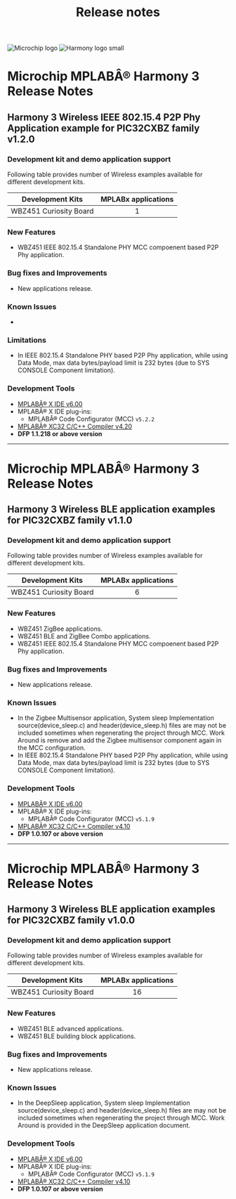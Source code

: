 ﻿---
title: Release notes
nav_order: 99
---

![Microchip logo](https://raw.githubusercontent.com/wiki/Microchip-MPLAB-Harmony/Microchip-MPLAB-Harmony.github.io/images/microchip_logo.png)
![Harmony logo small](https://raw.githubusercontent.com/wiki/Microchip-MPLAB-Harmony/Microchip-MPLAB-Harmony.github.io/images/microchip_mplab_harmony_logo_small.png)

# Microchip MPLABÂ® Harmony 3 Release Notes

## Harmony 3 Wireless IEEE 802.15.4 P2P Phy Application example for PIC32CXBZ family  **v1.2.0**

### Development kit and demo application support

Following table provides number of Wireless examples available for different development kits.

| Development Kits           | MPLABx applications |
|:--------------------------:|:-------------------:|
| WBZ451 Curiosity Board |       1            |

### New Features
- WBZ451 IEEE 802.15.4 Standalone PHY MCC compoenent based P2P Phy application.

### Bug fixes and Improvements
- New applications release.


### Known Issues
- 

### Limitations
- In IEEE 802.15.4 Standalone PHY based P2P Phy application, while using Data Mode, max data bytes/payload limit is 232 bytes (due to SYS CONSOLE Component limitation).

### Development Tools

- [MPLABÂ® X IDE v6.00](https://www.microchip.com/mplab/mplab-x-ide)
- MPLABÂ® X IDE plug-ins:
  - MPLABÂ® Code Configurator (MCC) `v5.2.2`
- [MPLABÂ® XC32 C/C++ Compiler v4.20](https://www.microchip.com/mplab/compilers)
- **DFP 1.1.218 or above version**


--------------------------------------------------------------------------------------------------------------------
# Microchip MPLABÂ® Harmony 3 Release Notes

## Harmony 3 Wireless BLE application examples for PIC32CXBZ family  **v1.1.0**

### Development kit and demo application support

Following table provides number of Wireless examples available for different development kits.

| Development Kits           | MPLABx applications |
|:--------------------------:|:-------------------:|
| WBZ451 Curiosity Board |       6            |

### New Features
- WBZ451 ZigBee applications.
- WBZ451 BLE and ZigBee Combo applications.
- WBZ451 IEEE 802.15.4 Standalone PHY MCC compoenent based P2P Phy application.

### Bug fixes and Improvements
- New applications release.


### Known Issues
- In the Zigbee Multisensor application, System sleep Implementation source(device_sleep.c) and header(device_sleep.h) files are may not be included sometimes when regenerating the project through MCC. Work Around is remove and add the Zigbee multisensor component again in the MCC configuration.
- In IEEE 802.15.4 Standalone PHY based P2P Phy application, while using Data Mode, max data bytes/payload limit is 232 bytes (due to SYS CONSOLE Component limitation).

### Development Tools

- [MPLABÂ® X IDE v6.00](https://www.microchip.com/mplab/mplab-x-ide)
- MPLABÂ® X IDE plug-ins:
  - MPLABÂ® Code Configurator (MCC) `v5.1.9`
- [MPLABÂ® XC32 C/C++ Compiler v4.10](https://www.microchip.com/mplab/compilers)
- **DFP 1.0.107 or above version**


--------------------------------------------------------------------------------------------------------------------
# Microchip MPLABÂ® Harmony 3 Release Notes

## Harmony 3 Wireless BLE application examples for PIC32CXBZ family  **v1.0.0**

### Development kit and demo application support

Following table provides number of Wireless examples available for different development kits.

| Development Kits           | MPLABx applications |
|:--------------------------:|:-------------------:|
| WBZ451 Curiosity Board |       16            |

### New Features
- WBZ451 BLE advanced applications.
- WBZ451 BLE building block applications.

### Bug fixes and Improvements
- New applications release.


### Known Issues
- In the DeepSleep application, System sleep Implementation source(device_sleep.c) and header(device_sleep.h) files are may not be included sometimes when regenerating the project through MCC. Work Around is provided in the DeepSleep application document.

### Development Tools

- [MPLABÂ® X IDE v6.00](https://www.microchip.com/mplab/mplab-x-ide)
- MPLABÂ® X IDE plug-ins:
  - MPLABÂ® Code Configurator (MCC) `v5.1.9`
- [MPLABÂ® XC32 C/C++ Compiler v4.10](https://www.microchip.com/mplab/compilers)
- **DFP 1.0.107 or above version**
